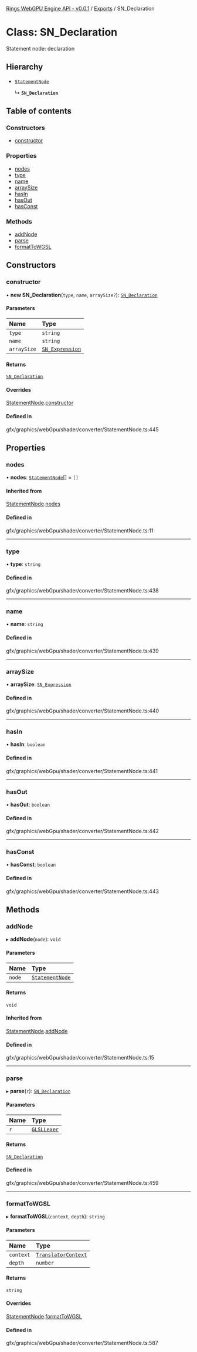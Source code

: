 [Rings WebGPU Engine API - v0.0.1](../README.md) / [Exports](../modules.md) / SN\_Declaration

# Class: SN\_Declaration

Statement node: declaration

## Hierarchy

- [`StatementNode`](StatementNode.md)

  ↳ **`SN_Declaration`**

## Table of contents

### Constructors

- [constructor](SN_Declaration.md#constructor)

### Properties

- [nodes](SN_Declaration.md#nodes)
- [type](SN_Declaration.md#type)
- [name](SN_Declaration.md#name)
- [arraySize](SN_Declaration.md#arraysize)
- [hasIn](SN_Declaration.md#hasin)
- [hasOut](SN_Declaration.md#hasout)
- [hasConst](SN_Declaration.md#hasconst)

### Methods

- [addNode](SN_Declaration.md#addnode)
- [parse](SN_Declaration.md#parse)
- [formatToWGSL](SN_Declaration.md#formattowgsl)

## Constructors

### constructor

• **new SN_Declaration**(`type`, `name`, `arraySize?`): [`SN_Declaration`](SN_Declaration.md)

#### Parameters

| Name | Type |
| :------ | :------ |
| `type` | `string` |
| `name` | `string` |
| `arraySize` | [`SN_Expression`](SN_Expression.md) |

#### Returns

[`SN_Declaration`](SN_Declaration.md)

#### Overrides

[StatementNode](StatementNode.md).[constructor](StatementNode.md#constructor)

#### Defined in

gfx/graphics/webGpu/shader/converter/StatementNode.ts:445

## Properties

### nodes

• **nodes**: [`StatementNode`](StatementNode.md)[] = `[]`

#### Inherited from

[StatementNode](StatementNode.md).[nodes](StatementNode.md#nodes)

#### Defined in

gfx/graphics/webGpu/shader/converter/StatementNode.ts:11

___

### type

• **type**: `string`

#### Defined in

gfx/graphics/webGpu/shader/converter/StatementNode.ts:438

___

### name

• **name**: `string`

#### Defined in

gfx/graphics/webGpu/shader/converter/StatementNode.ts:439

___

### arraySize

• **arraySize**: [`SN_Expression`](SN_Expression.md)

#### Defined in

gfx/graphics/webGpu/shader/converter/StatementNode.ts:440

___

### hasIn

• **hasIn**: `boolean`

#### Defined in

gfx/graphics/webGpu/shader/converter/StatementNode.ts:441

___

### hasOut

• **hasOut**: `boolean`

#### Defined in

gfx/graphics/webGpu/shader/converter/StatementNode.ts:442

___

### hasConst

• **hasConst**: `boolean`

#### Defined in

gfx/graphics/webGpu/shader/converter/StatementNode.ts:443

## Methods

### addNode

▸ **addNode**(`node`): `void`

#### Parameters

| Name | Type |
| :------ | :------ |
| `node` | [`StatementNode`](StatementNode.md) |

#### Returns

`void`

#### Inherited from

[StatementNode](StatementNode.md).[addNode](StatementNode.md#addnode)

#### Defined in

gfx/graphics/webGpu/shader/converter/StatementNode.ts:15

___

### parse

▸ **parse**(`r`): [`SN_Declaration`](SN_Declaration.md)

#### Parameters

| Name | Type |
| :------ | :------ |
| `r` | [`GLSLLexer`](GLSLLexer.md) |

#### Returns

[`SN_Declaration`](SN_Declaration.md)

#### Defined in

gfx/graphics/webGpu/shader/converter/StatementNode.ts:459

___

### formatToWGSL

▸ **formatToWGSL**(`context`, `depth`): `string`

#### Parameters

| Name | Type |
| :------ | :------ |
| `context` | [`TranslatorContext`](TranslatorContext.md) |
| `depth` | `number` |

#### Returns

`string`

#### Overrides

[StatementNode](StatementNode.md).[formatToWGSL](StatementNode.md#formattowgsl)

#### Defined in

gfx/graphics/webGpu/shader/converter/StatementNode.ts:587

